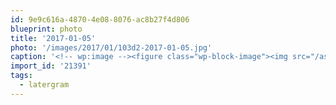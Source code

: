 ```yaml
---
id: 9e9c616a-4870-4e08-8076-ac8b27f4d806
blueprint: photo
title: '2017-01-05'
photo: '/images/2017/01/103d2-2017-01-05.jpg'
caption: '<!-- wp:image --><figure class="wp-block-image"><img src="/assets/images/2017/01/103d2-2017-01-05.jpg" /></figure><!-- /wp:image --><!-- wp:paragraph --><p>Running in a winter wonderland. #latergram from New Year''s Day.</p><!-- /wp:paragraph -->'
import_id: '21391'
tags:
  - latergram
---
```

